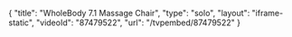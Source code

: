 {
    "title": "WholeBody 7.1 Massage Chair",
    "type": "solo",
    "layout": "iframe-static",
    "videoId": "87479522",
    "url": "\/tvpembed\/87479522"
}
